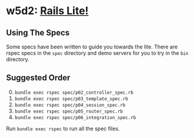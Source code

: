 # w5d2: [Rails Lite!][description]

## Using The Specs

Some specs have been written to guide you towards the lite. There are
rspec specs in the `spec` directory and demo servers for you to try
in the `bin` directory.

## Suggested Order

0.  `bundle exec rspec spec/p02_controller_spec.rb`
0.  `bundle exec rspec spec/p03_template_spec.rb`
0.  `bundle exec rspec spec/p04_session_spec.rb`
0.  `bundle exec rspec spec/p05_router_spec.rb`
0.  `bundle exec rspec spec/p06_integration_spec.rb`

Run `bundle exec rspec` to run all the spec files.

[description]: https://github.com/appacademy/rails-curriculum/blob/master/projects/w5d2-rails-lite-i.md
